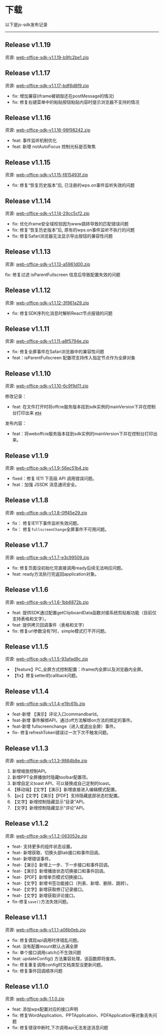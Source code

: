 # 下载
以下是js-sdk发布记录
_____
## Release v1.1.19

资源:  [web-office-sdk-v1.1.19-b9fc2be1.zip](https://js.cache.openplatform.wpscdn.cn/sdk/web-office-sdk-v1.1.19-b9fc2be1.zip)

## Release v1.1.17

资源:  [web-office-sdk-v1.1.17-bdf6d8f9.zip](https://js.cache.openplatform.wpscdn.cn/sdk/web-office-sdk-v1.1.17-bdf6d8f9.zip)

- fix: 增加兼容(iframe被销毁还在postMessage的情况)
- fix: 修复右键菜单中的粘贴按钮粘贴内容时提示浏览器不支持的情况


## Release v1.1.16

资源:  [web-office-sdk-v1.1.16-98f98242.zip](https://js.cache.openplatform.wpscdn.cn/sdk/web-office-sdk-v1.1.16-98f98242.zip)

- feat: 事件监听机制优化 
- feat: 新增 notAutoFocus 控制光标是否聚焦


## Release v1.1.15

资源:  [web-office-sdk-v1.1.15-f815493f.zip](https://js.cache.openplatform.wpscdn.cn/sdk/web-office-sdk-v1.1.15-f815493f.zip)

- fix: 修复“恢复历史版本”后, 已注册的wps.on事件监听失效的问题

## Release v1.1.14

资源:  [web-office-sdk-v1.1.14-29cc5cf2.zip](https://js.cache.openplatform.wpscdn.cn/sdk/web-office-sdk-v1.1.14-29cc5cf2.zip)

- fix: 优化iframe安全域校验因为www跳转导致的匹配错误问题
- fix: 修复“恢复历史版本”后, 原有的wps.on事件监听不执行的问题
- fix: 修复Safari浏览器无法显示导出按钮的兼容性问题

## Release v1.1.13

资源:  [web-office-sdk-v1.1.13-a5961d00.zip](https://js.cache.openplatform.wpscdn.cn/sdk/web-office-sdk-v1.1.13-a5961d00.zip)

fix: 修复过滤 isParentFullscreen 信息后导致配置失效的问题

## Release v1.1.12

资源:  [web-office-sdk-v1.1.12-3f961a29.zip](https://js.cache.openplatform.wpscdn.cn/sdk/web-office-sdk-v1.1.12-3f961a29.zip)

- fix: 修复SDK序列化消息时解析React节点报错的问题

## Release v1.1.11

资源:  [web-office-sdk-v1.1.11-a8f5794e.zip](https://js.cache.openplatform.wpscdn.cn/sdk/web-office-sdk-v1.1.11-a8f5794e.zip)

- fix: 修复全屏事件在Safari浏览器中的兼容性问题
- feat：isParentFullscreen 配置项支持传入指定节点作为全屏对象 

## Release v1.1.10

资源:  [web-office-sdk-v1.1.10-6c9f9d11.zip](https://js.cache.openplatform.wpscdn.cn/sdk/web-office-sdk-v1.1.10-6c9f9d11.zip)

修改记录：
- feat: 在文件打开时将offcie服务版本挂到sdk实例的mainVersion下并在控制台打印出来 [`#94`](https://ksogit.kingsoft.net/wow/wpswebapi/merge_requests/94)

发布内容：

- feat：将weboffcie服务版本挂到sdk实例的mainVersion下并在控制台打印出来。

## Release v1.1.9

资源:  [web-office-sdk-v1.1.9-56ec51b4.zip](https://js.cache.openplatform.wpscdn.cn/sdk/web-office-sdk-v1.1.9-56ec51b4.zip)

- fixed：修复 IE11 下高级 API 调用错误问题。
- feat：加强 JSSDK 消息通讯安全。

## Release v1.1.8

资源:  [web-office-sdk-v1.1.8-0ff45e29.zip](https://js.cache.openplatform.wpscdn.cn/sdk/web-office-sdk-v1.1.8-0ff45e29.zip)

- fix： 修复IE11下事件监听失效问题。
- fix： 修复`fullscreenChange`全屏事件不可用问题。

## Release v1.1.7

资源:  [web-office-sdk-v1.1.7-e3c99509.zip](https://js.cache.openplatform.wpscdn.cn/sdk/web-office-sdk-v1.1.7-e3c99509.zip)

- fix: 修复页面没初始化完直接调用ready后续无法响应问题。
- feat: ready方法执行完返回application对象。

## Release v1.1.6

资源:  [web-office-sdk-v1.1.6-1bb6872b.zip](https://js.cache.openplatform.wpscdn.cn/sdk/web-office-sdk-v1.1.6-1bb6872b.zip)

- feat: 提供SDK通过配置getClipboardData函数对接系统剪贴板功能（目前仅支持表格和文字）。
- feat: 提供拷贝回调事件（表格和文字）
- fix: 修复url参数没有?时，simple模式打不开问题。

## Release v1.1.5

资源:  [web-office-sdk-v1.1.5-93afad9c.zip](https://js.cache.openplatform.wpscdn.cn/sdk/web-office-sdk-v1.1.5-93afad9c.zip)

- 【feature】PC_全屏方式控制配置：iframe内全屏以及浏览器内全屏。
- 【fix】修复setter的callback问题。

## Release v1.1.4

资源:  [web-office-sdk-v1.1.4-e19c61b.zip](https://js.cache.openplatform.wpscdn.cn/sdk/web-office-sdk-v1.1.4-e19c61b.zip)

- feat-新增 【演示】评论入口commandbarId。
- feat-新增 事件解绑API，通过off方法解绑on方法的绑定的事件。
- feat-新增 fullscreenchange（进入或退出全屏）事件。
- fix- 修复refreshToken错误过一次下次不触发问题。

## Release v1.1.3

资源:  [web-office-sdk-v1.1.3-9864b8e.zip](https://js.cache.openplatform.wpscdn.cn/sdk/web-office-sdk-v1.1.3-9864b8e.zip)

1. 新增缩放控制API。
2. 新增PPT全屏播放时隐藏toolbar配置项。
3. 新增自定义toast API，可以替换成自己定制的toast。
4. 【移动端】【文字】【演示】新增直接进入编辑模式配置。
5. 【pc】【文字】【演示】【PDF】支持隐藏底部状态栏配置。
6. 【文字】新增控制隐藏显示“目录”API。
7. 【文字】新增控制隐藏显示“评论”API。

## Release v1.1.2

资源:  [web-office-sdk-v1.1.2-063052e.zip](http://js3.cache.weboffice.wpsgo.com/wwo/sdk/web-office-sdk-v1.1.2-063052e.zip)

- feat- 支持更多的组件状态设置。
- feat- 新增获取、切换头部tab接口和事件回调。
- feat- 新增错误事件。
- feat-【演示】新增上一步、下一步接口和事件回调。
- feat-【演示】新增播放状态切换接口和事件回调。
- feat-【PDF】新增单页模式切换接口。
- feat-【文字】新增书签功能接口（列表、新增、删除、跳转）。
- feat-【文字】新增获取修订记录接口。
- feat-【文字】新增获取评论接口。
- fix-修复`save()`方法失效问题。

## Release v1.1.1 

资源:  [web-office-sdk-v1.1.1-a06b0eb.zip](http://js3.cache.weboffice.wpsgo.com/wwo/sdk/web-office-sdk-v1.1.1-a06b0eb.zip)

- fix: 修复偶现api调用时序错乱问题。 
- feat: 没有配置mount默认占满全屏 
- fix: 单个接口调用catch()不生效问题 
- feat: updateConfig() 方法兼容处理，该函数即将废弃。 
- fix: 修复重复调用config时文档类型没更新问题。 
- fix: 修复事件回调顺序问题 

## Release v1.1.0 

资源:  [web-office-sdk-1.1.0.zip](http://js3.cache.weboffice.wpsgo.com/wwo/sdk/web-office-sdk-1.1.0.zip)

- feat: 添加wps配置对应的接口声明 
- fix: 修复WordApplication、PPTApplication、PDFApplication等对象丢失问题 
- fix: 修复错误中断时,下次调用api无法发送消息问题
